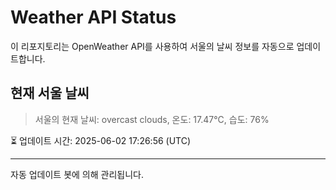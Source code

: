 
# Weather API Status

이 리포지토리는 OpenWeather API를 사용하여 서울의 날씨 정보를 자동으로 업데이트합니다.

## 현재 서울 날씨
> 서울의 현재 날씨: overcast clouds, 온도: 17.47°C, 습도: 76%

⏳ 업데이트 시간: 2025-06-02 17:26:56 (UTC)

---
자동 업데이트 봇에 의해 관리됩니다.
